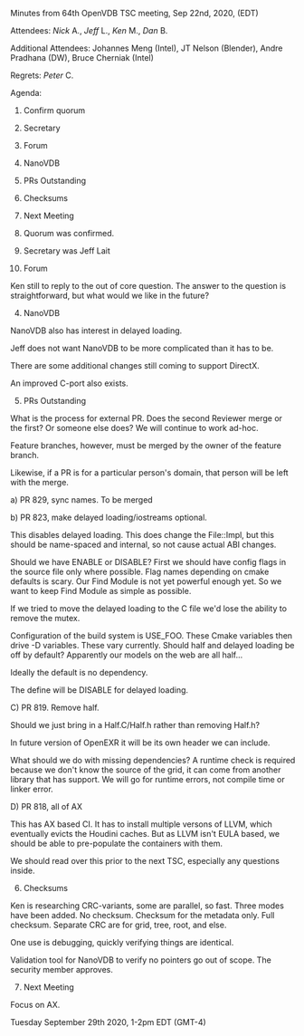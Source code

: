 Minutes from 64th OpenVDB TSC meeting, Sep 22nd, 2020, (EDT)

Attendees: *Nick* A., *Jeff* L., *Ken* M., *Dan* B.

Additional Attendees: Johannes Meng (Intel), JT Nelson (Blender),
Andre Pradhana (DW), Bruce Cherniak (Intel)

Regrets: *Peter* C.

Agenda:

1) Confirm quorum
2) Secretary
3) Forum
4) NanoVDB
5) PRs Outstanding
6) Checksums
7) Next Meeting


1) Quorum was confirmed.

2) Secretary was Jeff Lait

3) Forum

Ken still to reply to the out of core question.  The answer to the question is straightforward, but what would we like in the future?

4) NanoVDB

NanoVDB also has interest in delayed loading.

Jeff does not want NanoVDB to be more complicated than it has to be.

There are some additional changes still coming to support DirectX.

An improved C-port also exists.

5) PRs Outstanding

What is the process for external PR.  Does the second Reviewer merge or the first?  Or someone else does?  We will continue to work ad-hoc.

Feature branches, however, must be merged by the owner of the feature branch.

Likewise, if a PR is for a particular person's domain, that person will be left with the merge.

a) PR 829, sync names.  To be merged

b) PR 823, make delayed loading/iostreams optional.

This disables delayed loading.  This does change the File::Impl, but this should be name-spaced and internal, so not cause actual ABI changes.

Should we have ENABLE or DISABLE?  First we should have config flags in the source file only where possible.  Flag names depending on cmake defaults is scary.  Our Find Module is not yet powerful enough yet.  So we want to keep Find Module as simple as possible.

If we tried to move the delayed loading to the C file we'd lose the ability to remove the mutex.

Configuration of the build system is USE_FOO.  These Cmake variables then drive -D variables.  These vary currently.  Should half and delayed loading be off by default?  Apparently our models on the web are all half...

Ideally the default is no dependency.

The define will be DISABLE for delayed loading.

C) PR 819.  Remove half.

Should we just bring in a Half.C/Half.h rather than removing Half.h?
 
In future version of OpenEXR it will be its own header we can include.

What should we do with missing dependencies?  A runtime check is required because we don't know the source of the grid, it can come from another library that has support.  We will go for runtime errors, not compile time or linker error.

D) PR 818, all of AX

This has AX based CI.  It has to install multiple versons of LLVM, which eventually evicts the Houdini caches.  But as LLVM isn't EULA based, we should be able to pre-populate the containers with them.

We should read over this prior to the next TSC, especially any questions inside.

6) Checksums

Ken is researching CRC-variants, some are parallel, so fast.  Three modes have been added.  No checksum.  Checksum for the metadata only.  Full checksum.  Separate CRC are for grid, tree, root, and else.

One use is debugging, quickly verifying things are identical.

Validation tool for NanoVDB to verify no pointers go out of scope.  The security member approves.

7) Next Meeting

Focus on AX.

Tuesday September 29th 2020, 1-2pm EDT (GMT-4)

